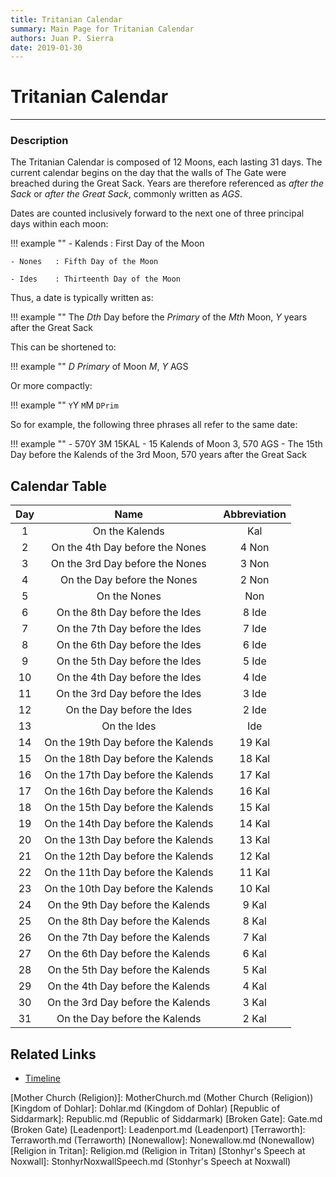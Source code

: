 ```yaml
---
title: Tritanian Calendar
summary: Main Page for Tritanian Calendar
authors: Juan P. Sierra
date: 2019-01-30
---
```


# Tritanian Calendar

-----


### Description

The Tritanian Calendar is composed of 12 Moons, each lasting 31 days. The current calendar begins on the day that the walls of The Gate were breached during the Great Sack. Years are therefore referenced as *after the Sack* or *after the Great Sack*, commonly written as *AGS*.

Dates are counted inclusively forward to the next one of three principal days within each moon:

!!! example ""
    - Kalends : First Day of the Moon
      
    - Nones   : Fifth Day of the Moon
      
    - Ides    : Thirteenth Day of the Moon

      
Thus, a date is typically written as:

  
!!! example ""
    The *Dth* Day before the *Primary* of the *Mth* Moon, *Y* years after the Great Sack


This can be shortened to:

  
!!! example ""
    *D Primary* of Moon *M*, *Y* AGS

    
Or more compactly:

!!! example ""
    `Y`Y `M`M `DPrim`


So for example, the following three phrases all refer to the same date:

  
!!! example ""
    - 570Y 3M 15KAL
    - 15 Kalends of Moon 3, 570 AGS
    - The 15th Day before the Kalends of the 3rd Moon, 570 years after the Great Sack


## Calendar Table

| Day | Name | Abbreviation |
|:---:|:---:|:---:|
|  1  | On the Kalends                     | Kal |
|  2  | On the 4th Day before the Nones    | 4 Non |
|  3  | On the 3rd Day before the Nones    | 3 Non |
|  4  | On the Day before the Nones        | 2 Non |
|  5  | On the Nones                       | Non |
|  6  | On the 8th Day before the Ides     | 8 Ide |
|  7  | On the 7th Day before the Ides     | 7 Ide |
|  8  | On the 6th Day before the Ides     | 6 Ide |
|  9  | On the 5th Day before the Ides     | 5 Ide |
| 10  | On the 4th Day before the Ides     | 4 Ide |
| 11  | On the 3rd Day before the Ides     | 3 Ide |
| 12  | On the Day before the Ides         | 2 Ide |
| 13  | On the Ides                        | Ide |
| 14  | On the 19th Day before the Kalends | 19 Kal |
| 15  | On the 18th Day before the Kalends | 18 Kal |
| 16  | On the 17th Day before the Kalends | 17 Kal |
| 17  | On the 16th Day before the Kalends | 16 Kal |
| 18  | On the 15th Day before the Kalends | 15 Kal |
| 19  | On the 14th Day before the Kalends | 14 Kal |
| 20  | On the 13th Day before the Kalends | 13 Kal |
| 21  | On the 12th Day before the Kalends | 12 Kal |
| 22  | On the 11th Day before the Kalends | 11 Kal |
| 23  | On the 10th Day before the Kalends | 10 Kal |
| 24  | On the 9th Day before the Kalends  | 9 Kal |
| 25  | On the 8th Day before the Kalends  | 8 Kal |
| 26  | On the 7th Day before the Kalends  | 7 Kal |
| 27  | On the 6th Day before the Kalends  | 6 Kal |
| 28  | On the 5th Day before the Kalends  | 5 Kal |
| 29  | On the 4th Day before the Kalends  | 4 Kal |
| 30  | On the 3rd Day before the Kalends  | 3 Kal |
| 31  | On the Day before the Kalends      | 2 Kal |




## Related Links

- [Timeline][]

[Alchemist's Journal]: AlchemistJournal.md (Alchemist's Journal)
[Tritanian Calendar]: Calendar.md (Tritanian Calendar)
[Gnolls]: Gnolls.md (Gnolls)
[Book of Prophesy]: Prophesy.md (Book of Prophesy)
[Timeline]: Timeline.md (Timeline)
[Azoth the Wise]: Azoth.md (Azoth the Wise)
[Baltatrax the Ravager]: Baltatrax.md (Baltatrax the Ravager)
[Faelix]: Faelix.md (Faelix)
[Greghor Stonhyr]: GreghorStonhyr.md (Greghor Stonhyr)
[Lyhl Habborhlyn]: Lyhl_Habborlyn.md (Lyhl Habborhlyn)
[Blackpoint]: Blackpoint.md (Blackpoint)
[Cantfall]: Cantfall.md (Cantfall)
[Noxwall]: Noxwall.md (Noxwall)
[Siddar City]: SiddarCity.md (Siddar City)
[Act 0 - The Alchemist's Tomb]: CampaignLog_0.md (Act 0 - The Alchemist's Tomb)
[Act 1 - The Ravenous Horde]: CampaignLog_1.md (Act 1 - The Ravenous Horde)
[Cult of Five]: CultOfFive.md (Cult of Five)
[Gahrdynyr Trade House]: GahrdynyrTradeHouse.md (Gahrdynyr Trade House)
[Republic Expeditionary Forces]: REF.md (Republic Expeditionary Forces)
[Mother Church (Religion)]: MotherChurch.md (Mother Church (Religion))
[Kingdom of Dohlar]: Dohlar.md (Kingdom of Dohlar)
[Republic of Siddarmark]: Republic.md (Republic of Siddarmark)
[Broken Gate]: Gate.md (Broken Gate)
[Leadenport]: Leadenport.md (Leadenport)
[Terraworth]: Terraworth.md (Terraworth)
[Nonewallow]: Nonewallow.md (Nonewallow)
[Religion in Tritan]: Religion.md (Religion in Tritan)
[Stonhyr's Speech at Noxwall]: StonhyrNoxwallSpeech.md (Stonhyr's Speech at Noxwall)